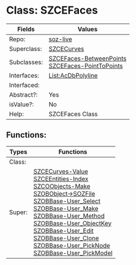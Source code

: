 
# Class:	SZCEFaces

| Fields | Values |
| --------- | --------- |
| Repo: | [soz-live](/repos/soz-live.html) |
| Superclass: | [SZCECurves](SZCECurves.html) |
| Subclasses: | [SZCEFaces-BetweenPoints](SZCEFaces-BetweenPoints.html) <br> [SZCEFaces-PointToPoints](SZCEFaces-PointToPoints.html) |
| Interfaces: | [List:AcDbPolyline](List:AcDbPolyline.html) |
| Interfaced: |  |
| Abstract?: | Yes |
| isValue?: | No |
| Help: | SZCEFaces Class |


## Functions:

| Types | Functions |
| --------- | --------- |
| Class: |  |
| Super: | [SZCECurves-Value](SZCECurves.html) <br> [SZCEEntities-Index](SZCEEntities.html) <br> [SZCOObjects-Make](SZCOObjects.html) <br> [SZOBObject->SOZFile](SZOBObject.html) <br> [SZOBBase-User_Select](SZOBBase.html) <br> [SZOBBase-User_Make](SZOBBase.html) <br> [SZOBBase-User_Method](SZOBBase.html) <br> [SZOBBase-User_ObjectKey](SZOBBase.html) <br> [SZOBBase-User_Edit](SZOBBase.html) <br> [SZOBBase-User_Clone](SZOBBase.html) <br> [SZOBBase-User_PickNode](SZOBBase.html) <br> [SZOBBase-User_PickModel](SZOBBase.html) |



